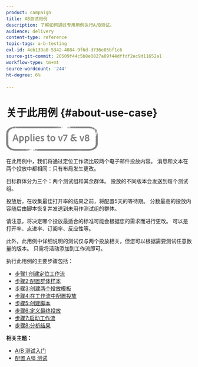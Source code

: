 ```yaml
---
product: campaign
title: AB测试用例
description: 了解如何通过专用用例执行A/B测试。
audience: delivery
content-type: reference
topic-tags: a-b-testing
exl-id: 4eb139a0-5342-4084-9f6d-d736e05bf1c6
source-git-commit: 20509f44c5b8e0827a09f44dffdf2ec9d11652a1
workflow-type: tm+mt
source-wordcount: '244'
ht-degree: 6%

---
```


# 关于此用例 {#about-use-case}

![](../../assets/common.svg)

在此用例中，我们将通过定位工作流比较两个电子邮件投放内容。 消息和文本在两个投放中都相同：只有布局发生更改。

目标群体分为三个：两个测试组和其余群体。 投放的不同版本会发送到每个测试组。

投放后，在收集最佳打开率的结果之前，将配置5天的等待期。 分数最高的投放内容随后由脚本恢复并发送到未用作测试组的群体。

请注意，将决定哪个投放最适合的标准可能会根据您的需求而进行更改。 可以是打开率、点进率、订阅率、反应性等。

此外，此用例中详细说明的测试仅与两个投放相关，但您可以根据需要测试任意数量的版本。 只需将活动添加到工作流即可。

执行此用例的主要步骤包括：

* [步骤1:创建定位工作流](a-b-testing-uc-targeting-workflow.md)
* [步骤2:配置群体样本](a-b-testing-uc-population-samples.md)
* [步骤3:创建两个投放模板](a-b-testing-uc-delivery-templates.md)
* [步骤4:在工作流中配置投放](a-b-testing-uc-configuring-deliveries.md)
* [步骤5:创建脚本](a-b-testing-uc-script.md)
* [步骤6:定义最终投放](a-b-testing-uc-final-delivery.md)
* [步骤7:启动工作流](a-b-testing-uc-start-workflow.md)
* [步骤8:分析结果](a-b-testing-uc-analyzing.md)

**相关主题：**

* [A/B 测试入门](get-started-a-b-testing.md)
* [配置 A/B 测试](configuring-a-b-testing.md)
